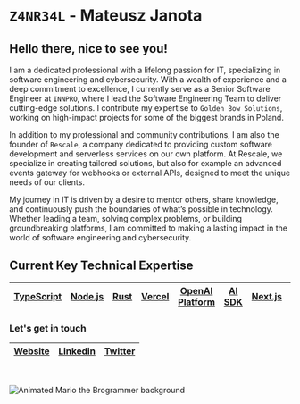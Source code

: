 # `Z4NR34L` - Mateusz Janota
## Hello there, nice to see you!

I am a dedicated professional with a lifelong passion for IT, specializing in software engineering and cybersecurity. With a wealth of experience and a deep commitment to excellence, I currently serve as a Senior Software Engineer at `INNPRO`, where I lead the Software Engineering Team to deliver cutting-edge solutions. I contribute my expertise to `Golden Bow Solutions`, working on high-impact projects for some of the biggest brands in Poland.

In addition to my professional and community contributions, I am also the founder of `Rescale`, a company dedicated to providing custom software development and serverless services on our own platform. At Rescale, we specialize in creating tailored solutions, but also for example an advanced events gateway for webhooks or external APIs, designed to meet the unique needs of our clients.

My journey in IT is driven by a desire to mentor others, share knowledge, and continuously push the boundaries of what’s possible in technology. Whether leading a team, solving complex problems, or building groundbreaking platforms, I am committed to making a lasting impact in the world of software engineering and cybersecurity.

## Current Key Technical Expertise

| [TypeScript](https://www.typescriptlang.org/) | [Node.js](https://nodejs.org/) | [Rust](https://www.rust-lang.org/) | [Vercel](https://vercel.com) | [OpenAI Platform](https://platform.openai.com) | [AI SDK](https://sdk.vercel.ai) | [Next.js](https://nextjs.org/) | [TailwindCSS](https://tailwindcss.com/) |
| ---- | ---- | ---- | ---- | ---- | ---- | ---- | ---- |

### Let's get in touch

| [Website](https://www.zanreal.net) | [Linkedin](https://www.linkedin.com/in/zanreal/) | [Twitter](https://twitter.com/z4nr34l) |
| ------ | ------- | -------- |

&nbsp;
 
![Animated Mario the Brogrammer background](https://user-images.githubusercontent.com/10498744/210012254-234538ff-d198-48aa-8964-37e6fd45d227.gif)
